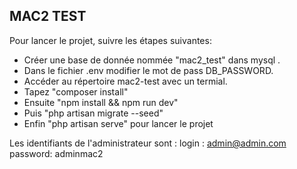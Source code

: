 ## MAC2 TEST

Pour lancer le projet, suivre les étapes suivantes:

-   Créer une base de donnée nommée "mac2_test" dans mysql .
-   Dans le fichier .env modifier le mot de pass DB_PASSWORD.
-   Accéder au répertoire mac2-test avec un termial.
-   Tapez "composer install"
-   Ensuite "npm install && npm run dev"
-   Puis "php artisan migrate --seed"
-   Enfin "php artisan serve" pour lancer le projet

Les identifiants de l'administrateur sont :
login : admin@admin.com
password: adminmac2
